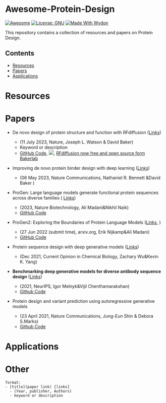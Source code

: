 # Awesome-Protein-Design
[![Awesome](https://web.wvdon.com/Awesome-Protein%20Design-blue)](https://github.com/wvdon/Awesome-Protein-Design) 
[![License: GNU](https://web.wvdon.com/License-GNU3-gree)](https://opensource.org/license/agpl-v3/)
[![Made With Wvdon](https://web.wvdon.com/Made%20with-Wvdon-purple)](https://github.com/wvdon/)

This repository contains a collection of resources and papers on Protein Design.


## Contents

- [Resources](#resources)
- [Papers](#papers)
- [Applications](#applications)



# Resources


# Papers

- De novo design of protein structure and function with RFdiffusion  ([Links]( https://www.nature.com/articles/s41586-023-06415-8 )) 
	- (11 July 2023, Nature,  Joseph L. Watson & David Baker)
	- Keyword or description
	- [GitHub Code]( https://github.com/RosettaCommons/RFdiffusion ), [<img src="https://colab.research.google.com/assets/colab-badge.svg">](https://colab.research.google.com/github/sokrypton/ColabDesign/blob/v1.1.1/rf/examples/diffusion.ipynb),  [RFdiffusion now free and open source form Bakerlab](https://www.bakerlab.org/2023/03/30/rf-diffusion-now-free-and-open-source/)

- Improving de novo protein binder design with deep learning ([Links](https://www.nature.com/articles/s41467-023-38328-5))
	- (06 May 2023, Nature Communications, Nathaniel R. Bennett &David Baker )

- ProGen: Large language models generate functional protein sequences across diverse families ( [Links](https://www.nature.com/articles/s41587-022-01618-2))
	- (2023, Nature Biotechnology, Ali Madani&Nikhil Naik)
	- [GitHub Code](https://github.com/salesforce/progen)

- ProGen2: Exploring the Boundaries of Protein Language Models ([Links](https://arxiv.org/pdf/2206.13517.pdf), )
	- (27 Jun 2022 (submit time), arxiv.org, Erik Nijkamp&Ali Madani)
	- [GitHub Code](https://github.com/salesforce/progen/tree/main/progen2)

- Protein sequence design with deep generative models ([Links](https://www.sciencedirect.com/science/article/pii/S136759312100051X))
	- (Dec 2021, Current Opinion in Chemical Biology, Zachary Wu&Kevin K. Yang)
- **Benchmarking deep generative models for diverse antibody sequence design** ([Links](https://arxiv.org/pdf/2111.06801.pdf))
	- (2021, NeurIPS, Igor Melnyk&Vijil Chenthamarakshan)
	- [Github Code](https://github.com/kalininalab/alphafold_non_docker)
- Protein design and variant prediction using autoregressive generative models
	- (23 April 2021, Nature Communications, Jung-Eun Shin & Debora S.Marks)
	- [Github Code](https://github.com/debbiemarkslab/SeqDesign)


# Applications



# Other

```text
format:
- [title](paper link) [links] 
  - (Year, publisher, Authors)
  - keyword or description
```
